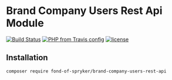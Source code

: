 # Brand Company Users Rest Api Module
[![Build Status](https://travis-ci.org/fond-of/spryker-brand-company-users-rest-api.svg?branch=master)](https://travis-ci.org/fond-of/spryker-brand-company-users-rest-api)
[![PHP from Travis config](https://img.shields.io/travis/php-v/symfony/symfony.svg)](https://php.net/)
[![license](https://img.shields.io/github/license/mashape/apistatus.svg)](https://packagist.org/packages/fond-of-spryker/brand-company-users-rest-api)

## Installation

```
composer require fond-of-spryker/brand-company-users-rest-api
```
